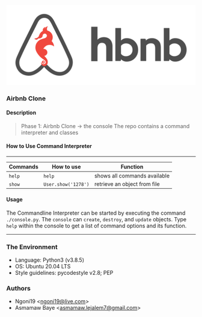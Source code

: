 ![AirBnB](Asserts/hbnb_logo.png)
### Airbnb Clone

#### Description
> Phase 1: Airbnb Clone -> the console
> The repo contains a command interpreter and classes
> 

#### How to Use Command Interpreter
---
| Commands | How to use          | Function
|--------- |---------------------|------------------------------
|`help`    |  `help`             | shows all commands available                  
| `show`   |  `User.show('1278')`| retrieve an object from file

#### Usage
The Commandline Interpreter can be started by executing the command `./console.py`. The `console` can `create`, `destroy`, and `update` objects. Type `help` within the console to get a list of command options and its function.

---
### The Environment
* Language: Python3 (v3.8.5)
* OS: Ubuntu 20.04 LTS
* Style guidelines: pycodestyle v2.8; PEP

### Authors
* Ngoni19 <<ngoni19@live.com>>
* Asmamaw Baye <<asmamaw.lejalem7@gmail.com>>

